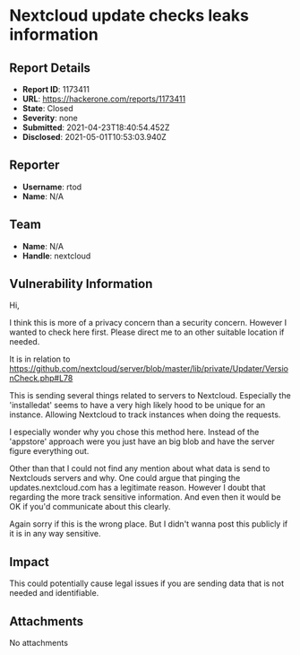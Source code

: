 # Nextcloud update checks leaks information

## Report Details
- **Report ID**: 1173411
- **URL**: https://hackerone.com/reports/1173411
- **State**: Closed
- **Severity**: none
- **Submitted**: 2021-04-23T18:40:54.452Z
- **Disclosed**: 2021-05-01T10:53:03.940Z

## Reporter
- **Username**: rtod
- **Name**: N/A

## Team
- **Name**: N/A
- **Handle**: nextcloud

## Vulnerability Information
Hi,

I think this is more of a privacy concern than a security concern. However I wanted to check here first. Please direct me to an other suitable location if needed.

It is in relation to https://github.com/nextcloud/server/blob/master/lib/private/Updater/VersionCheck.php#L78

This is sending several things related to servers to Nextcloud. Especially the 'installedat' seems to have a very high likely hood to be unique for an instance. Allowing Nextcloud to track instances when doing the requests.

I especially wonder why you chose this method here. Instead of the 'appstore' approach were you just have an big blob and have the server figure everything out.

Other than that I could not find any mention about what data is send to Nextclouds servers and why.  One could argue that pinging the updates.nextcloud.com has a legitimate reason. However I doubt that regarding the more track sensitive information. And even then it would be OK if you'd communicate about this clearly.

Again sorry if this is the wrong place. But I didn't wanna post this publicly if it is in any way sensitive.

## Impact

This could potentially cause legal issues if you are sending data that is not needed and identifiable.

## Attachments
No attachments
